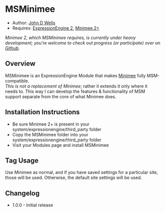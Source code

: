 # MSMinimee

* Author: [John D Wells](http://johndwells.com)
* Requires: [ExpressionEngine 2](http://www.expressionengine.com), [Minimee 2+](http://johndwells.com/software/minimee)

_Minimee 2, which MSMinimee requires, is currently under heavy development; you're welcome to check out progress (or participate) over on [Github](https://github.com/johndwells/Minimee/tree/development)._


## Overview

MSMinimee is an ExpressionEngine Module that makes [Minimee](http://johndwells.com/software/minimee) fully MSM-compatible.  
_This is not a replacement of Minimee_; rather it extends it only where it needs to. This way I can develop the features & functionality of MSM support separate from the core of what Minimee does.


## Installation Instructions

* Be sure Minimee 2+ is present in your system/expressionengine/third_party folder
* Copy the MSMinimee folder into your system/expressionengine/third_party folder
* Visit your Modules page and install MSMinimee


## Tag Usage

Use Minimee as normal, and if you have saved settings for a particular site, those will be used. Otherwise, the default site settings will be used.


## Changelog

* 1.0.0 - Initial release

